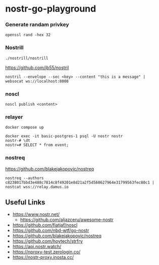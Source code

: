 # nostr-go-playground

### Generate randam privkey
`openssl rand -hex 32`


### Nostrill
`./nostrill/nostrill`

https://github.com/jb55/nostril


```
nostril --envelope --sec <key> --content "this is a message" | websocat ws://localhost:8008
```

### noscl
`noscl publish <content>` 


### relayer
```
docker compose up

docker exec -it basic-postgres-1 psql -U nostr nostr
nostr-# \dt
nostr=# SELECT * from event;
```

### nostreq
https://github.com/blakejakopovic/nostreq

```
nostreq --authors c8238017bbd3e488c7814c8f49201e8d21a2f5d560627964e31799563fec80c1 | nostcat wss://relay.damus.io
```

## Useful Links

- https://www.nostr.net/
  - https://github.com/aljazceru/awesome-nostr
- https://github.com/fiatjaf/noscl
- https://github.com/nbd-wtf/go-nostr
- https://github.com/blakejakopovic/nostreq
- https://github.com/hoytech/strfry
- https://api.nostr.watch/
- https://nproxy-test.zerologin.co/
- https://nostr-proxy.inosta.cc/
